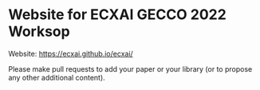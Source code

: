 # Website for ECXAI GECCO 2022 Worksop

Website: https://ecxai.github.io/ecxai/

Please make pull requests to add your paper or your library (or to propose any other additional content).
